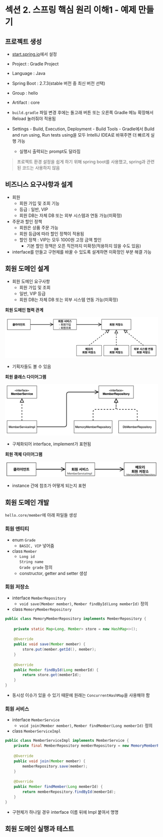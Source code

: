 # 섹션 2. 스프링 핵심 원리 이해1 - 예제 만들기

## 프로젝트 생성

- [start.spring.io](http://start.spring.io)에서 설정
- Project : Gradle Project
- Language : Java
- Spring Boot : 2.7.3(stable 버전 중 최신 버전 선택)
- Group : hello
- Artifact : core

- `build.gradle` 파일 변경 후에는 돌고래 버튼 또는 오른쪽 Gradle 메뉴 확장해서 Reload 눌러줘야 적용됨
- Settings - Build, Execution, Deployment - Build Tools - Gradle에서 Build and run using, Run tests using을 모두 IntelliJ IDEA로 바꿔주면 더 빠르게 실행 가능
    - 실행시 출력되는 prompt도 달라짐

> 프로젝트 환경 설정을 쉽게 하기 위해 spring boot를 사용했고, spring과 관련된 코드는 사용하지 않음
> 

## 비즈니스 요구사항과 설계

- 회원
    - 회원 가입 및 조회 기능
    - 등급 : 일반, VIP
    - 회원 DB는 자체 DB 또는 외부 시스템과 연동 가능(미확정)
- 주문과 할인 정책
    - 회원은 상품 주문 가능
    - 회원 등급에 따라 할인 정책이 적용됨
    - 할인 정책 : VIP는 모두 1000원 고정 금액 할인
        - 기본 할인 정책은 오픈 직전까지 미확정(적용하지 않을 수도 있음)
- interface를 만들고 구현체를 바꿀 수 있도록 설계하면 미확정인 부분 해결 가능

## 회원 도메인 설계

- 회원 도메인 요구사항
    - 회원 가입 및 조회
    - 일반, VIP 등급
    - 회원 DB는 자체 DB 또는 외부 시스템 연동 가능(미확정)

**회원 도메인 협력 관계**

![Untitled](https://github.com/siriyaoff/Spring-note/blob/main/Spring%20%EC%99%84%EC%A0%84%20%EC%A0%95%EB%B3%B5%20%EB%A1%9C%EB%93%9C%EB%A7%B5/images/Roadmap2-2%20(1).png)

- 기획자들도 볼 수 있음

**회원 클래스 다이어그램**

![Untitled](https://github.com/siriyaoff/Spring-note/blob/main/Spring%20%EC%99%84%EC%A0%84%20%EC%A0%95%EB%B3%B5%20%EB%A1%9C%EB%93%9C%EB%A7%B5/images/Roadmap2-2%20(2).png)

- 구체화되어 interface, implement가 표현됨

**회원 객체 다이어그램**

![Untitled](https://github.com/siriyaoff/Spring-note/blob/main/Spring%20%EC%99%84%EC%A0%84%20%EC%A0%95%EB%B3%B5%20%EB%A1%9C%EB%93%9C%EB%A7%B5/images/Roadmap2-2%20(3).png)

- instance 간에 참조가 어떻게 되는지 표현

## 회원 도메인 개발

`hello.core/member`에 아래 파일들 생성

### 회원 엔티티

- enum `Grade`
    - `BASIC, VIP` 넣어줌
- class `Member`
    - `Long id`  
    `String name`  
    `Grade grade` 정의
    - constructor, getter and setter 생성

### 회원 저장소

- interface `MemberRepository`
    - `void save(Member member)`, `Member findById(Long memberId)` 정의
- class `MemoryMemberRepository`

```java
public class MemoryMemberRepository implements MemberRepository {

    private static Map<Long, Member> store = new HashMap<>();

    @Override
    public void save(Member member) {
        store.put(member.getId(), member);
    }

    @Override
    public Member findById(Long memberId) {
        return store.get(memberId);
    }
}
```

- 동시성 이슈가 있을 수 있기 때문에 원래는 `ConcurrentHashMap`을 사용해야 함

### 회원 서비스

- interface `MemberService`
    - `void join(Member member)`, `Member findMember(Long memberId)` 정의
- class `MemberServiceImpl`

```java
public class MemberServiceImpl implements MemberService {
    private final MemberRepository memberRepository = new MemoryMemberRepository();

    @Override
    public void join(Member member) {
        memberRepository.save(member);
    }

    @Override
    public Member findMember(Long memberId) {
        return memberRepository.findById(memberId);
    }
}
```

- 구현체가 하나일 경우 interface 이름 뒤에 Impl 붙여서 명명

## 회원 도메인 실행과 테스트